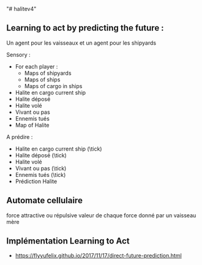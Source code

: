 "# halitev4"

## Learning to act by predicting the future :

Un agent pour les vaisseaux et un agent pour les shipyards

Sensory :

- For each player :
  - Maps of shipyards
  - Maps of ships
  - Maps of cargo in ships
- Halite en cargo current ship
- Halite déposé
- Halite volé
- Vivant ou pas
- Ennemis tués
- Map of Halite

A prédire :

- Halite en cargo current ship (\tick)
- Halite déposé (\tick)
- Halite volé
- Vivant ou pas (\tick)
- Ennemis tués (\tick)
- Prédiction Halite

## Automate cellulaire

force attractive ou répulsive
valeur de chaque force donné par un vaisseau mère

## Implémentation Learning to Act

- https://flyyufelix.github.io/2017/11/17/direct-future-prediction.html
